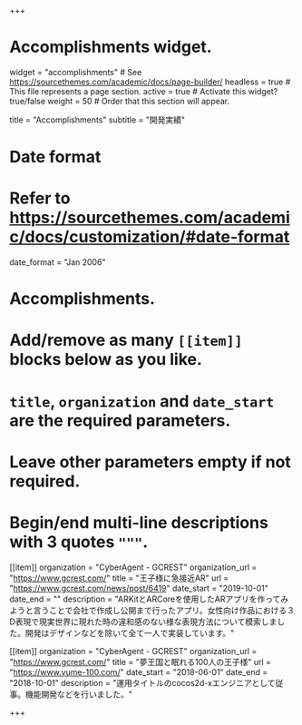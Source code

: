 +++
# Accomplishments widget.
widget = "accomplishments"  # See https://sourcethemes.com/academic/docs/page-builder/
headless = true  # This file represents a page section.
active = true  # Activate this widget? true/false
weight = 50  # Order that this section will appear.

title = "Accomplish&shy;ments"
subtitle = "開発実績"

# Date format
#   Refer to https://sourcethemes.com/academic/docs/customization/#date-format
date_format = "Jan 2006"

# Accomplishments.
#   Add/remove as many `[[item]]` blocks below as you like.
#   `title`, `organization` and `date_start` are the required parameters.
#   Leave other parameters empty if not required.
#   Begin/end multi-line descriptions with 3 quotes `"""`.

[[item]]
  organization = "CyberAgent - GCREST"
  organization_url = "https://www.gcrest.com/"
  title = "王子様に急接近AR"
  url = "https://www.gcrest.com/news/post/6419"
  date_start = "2019-10-01"
  date_end = ""
  description = "ARKitとARCoreを使用したARアプリを作ってみようと言うことで会社で作成し公開まで行ったアプリ。女性向け作品における３D表現で現実世界に現れた時の違和感のない様な表現方法について模索しました。開発はデザインなどを除いて全て一人で実装しています。"

[[item]]
  organization = "CyberAgent - GCREST"
  organization_url = "https://www.gcrest.com/"
  title = "夢王国と眠れる100人の王子様"
  url = "https://www.yume-100.com/"
  date_start = "2018-06-01"
  date_end = "2018-10-01"
  description = "運用タイトルのcocos2d-xエンジニアとして従事。機能開発などを行いました。"
  
  
+++
